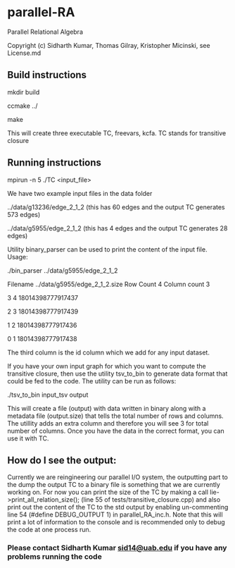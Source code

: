 # parallel-RA
Parallel Relational Algebra

Copyright (c) Sidharth Kumar, Thomas Gilray, Kristopher Micinski, see License.md


## Build instructions
mkdir build

ccmake ../

make

This will create three executable TC, freevars, kcfa. TC stands for transitive closure

## Running instructions
mpirun -n 5 ./TC <input_file>

We have two example input files in the data folder 

../data/g13236/edge_2_1_2 (this has 60 edges and the output TC generates 573 edges)

../data/g5955/edge_2_1_2 (this has 4 edges and the output TC generates 28 edges)


Utility binary_parser can be used to print the content of the input file. Usage:

./bin_parser ../data/g5955/edge_2_1_2

Filename ../data/g5955/edge_2_1_2.size Row Count 4 Column count 3

3 4 18014398777917437 

2 3 18014398777917439 

1 2 18014398777917436 

0 1 18014398777917438 

The third column is the id column which we add for any input dataset.



If you have your own input graph for which you want to compute the transitive closure, then use the utility tsv_to_bin to generate data format that could be fed to the code. The utility can be run as follows:

./tsv_to_bin input_tsv output

This will create a file (output) with data written in binary along with a metadata file (output.size) that tells the total number of rows and columns. The utillity adds an extra column and therefore you will see 3 for total number of columns. Once you have the data in the correct format, you can use it with TC.

## How do I see the output:

Currently we are reingineering our parallel I/O system, the outputting part to the dump the output TC to a binary file is something that we are currently working on. For now you can print the size of the TC by making a call lie->print_all_relation_size(); (line 55 of tests/transitive_closure.cpp) and also print out the content of the TC to the std output by enabling un-commenting line 54 (#define DEBUG_OUTPUT 1) in parallel_RA_inc.h. Note that this will print a lot of  information to the console and is recommended only to debug the code at one process run.

### Please contact Sidharth Kumar sid14@uab.edu if you have any problems running the code
